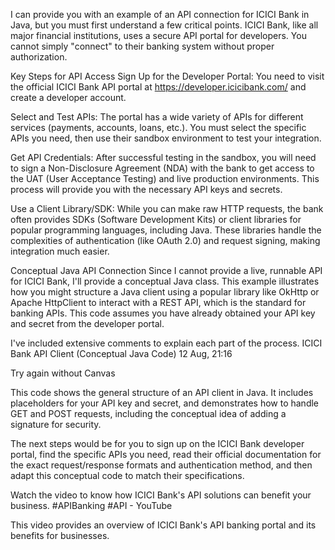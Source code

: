 I can provide you with an example of an API connection for ICICI Bank in Java, but you must first understand a few critical points. ICICI Bank, like all major financial institutions, uses a secure API portal for developers. You cannot simply "connect" to their banking system without proper authorization.

Key Steps for API Access
Sign Up for the Developer Portal: You need to visit the official ICICI Bank API portal at https://developer.icicibank.com/ and create a developer account.

Select and Test APIs: The portal has a wide variety of APIs for different services (payments, accounts, loans, etc.). You must select the specific APIs you need, then use their sandbox environment to test your integration.

Get API Credentials: After successful testing in the sandbox, you will need to sign a Non-Disclosure Agreement (NDA) with the bank to get access to the UAT (User Acceptance Testing) and live production environments. This process will provide you with the necessary API keys and secrets.

Use a Client Library/SDK: While you can make raw HTTP requests, the bank often provides SDKs (Software Development Kits) or client libraries for popular programming languages, including Java. These libraries handle the complexities of authentication (like OAuth 2.0) and request signing, making integration much easier.

Conceptual Java API Connection
Since I cannot provide a live, runnable API for ICICI Bank, I'll provide a conceptual Java class. This example illustrates how you might structure a Java client using a popular library like OkHttp or Apache HttpClient to interact with a REST API, which is the standard for banking APIs. This code assumes you have already obtained your API key and secret from the developer portal.

I've included extensive comments to explain each part of the process.
ICICI Bank API Client (Conceptual Java Code)
12 Aug, 21:16

 Try again without Canvas 

This code shows the general structure of an API client in Java. It includes placeholders for your API key and secret, and demonstrates how to handle GET and POST requests, including the conceptual idea of adding a signature for security.

The next steps would be for you to sign up on the ICICI Bank developer portal, find the specific APIs you need, read their official documentation for the exact request/response formats and authentication method, and then adapt this conceptual code to match their specifications.

Watch the video to know how ICICI Bank's API solutions can benefit your business. #APIBanking #API - YouTube

This video provides an overview of ICICI Bank's API banking portal and its benefits for businesses.
